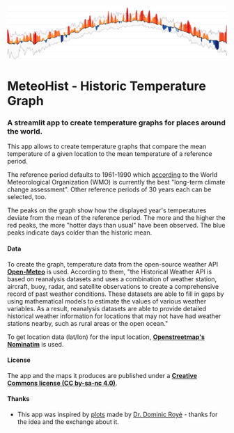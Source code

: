![Header image](header.png)

# MeteoHist - Historic Temperature Graph

### A streamlit app to create temperature graphs for places around the world.

This app allows to create temperature graphs that compare the mean temperature of a given location to the mean temperature of a reference period.

The reference period defaults to 1961-1990 which [according](https://public.wmo.int/en/media/news/it%E2%80%99s-warmer-average-what-average) to the World Meteorological Organization (WMO) is currently the best "long-term climate change assessment". Other reference periods of 30 years each can be selected, too.

The peaks on the graph show how the displayed year's temperatures deviate from the mean of the reference period. The more and the higher the red peaks, the more "hotter days than usual" have been observed. The blue peaks indicate days colder than the historic mean.

#### Data

To create the graph, temperature data from the open-source weather API [**Open-Meteo**](https://open-meteo.com/en/docs/historical-weather-api) is used. According to them, "the Historical Weather API is based on reanalysis datasets and uses a combination of weather station, aircraft, buoy, radar, and satellite observations to create a comprehensive record of past weather conditions. These datasets are able to fill in gaps by using mathematical models to estimate the values of various weather variables. As a result, reanalysis datasets are able to provide detailed historical weather information for locations that may not have had weather stations nearby, such as rural areas or the open ocean."

To get location data (lat/lon) for the input location, [**Openstreetmap's Nominatim**](https://nominatim.openstreetmap.org/) is used.

#### License

The app and the maps it produces are published under a [**Creative Commons license (CC by-sa-nc 4.0)**](https://creativecommons.org/licenses/by-nc-sa/4.0/deed.en).

#### Thanks

- This app was inspired by [plots](https://twitter.com/dr_xeo/status/1656933695511511043) made by [Dr. Dominic Royé](https://github.com/dominicroye) - thanks for the idea and the exchange about it.

